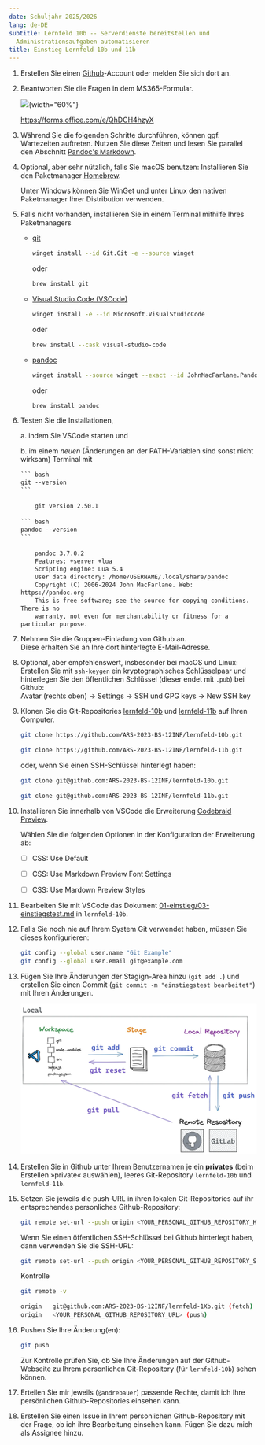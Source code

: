 ```yaml
---
date: Schuljahr 2025/2026
lang: de-DE
subtitle: Lernfeld 10b -- Serverdienste bereitstellen und
  Administrationsaufgaben automatisieren
title: Einstieg Lernfeld 10b und 11b
---
```


1.  Erstellen Sie einen [Github](https://github.com/)-Account oder
    melden Sie sich dort an.

2.  Beantworten Sie die Fragen in dem MS365-Formular.

    ![](images/QRCode-für-MS365-Umfrage.png){width="60%"}

    <https://forms.office.com/e/QhDCH4hzyX>

3.  Während Sie die folgenden Schritte durchführen, können ggf.
    Wartezeiten auftreten. Nutzen Sie diese Zeiten und lesen Sie
    parallel den Abschnitt [Pandoc's
    Markdown](https://pandoc.org/MANUAL.html#pandocs-markdown).

4.  Optional, aber sehr nützlich, falls Sie macOS benutzen: Installieren
    Sie den Paketmanager [Homebrew](https://brew.sh/de/).

    Unter Windows können Sie WinGet und unter Linux den nativen
    Paketmanager Ihrer Distribution verwenden.

5.  Falls nicht vorhanden, installieren Sie in einem Terminal mithilfe
    Ihres Paketmanagers

    - [git](https://git-scm.com/)

      ``` bash
      winget install --id Git.Git -e --source winget
      ```

      oder

      ``` bash
      brew install git
      ```

    - [Visual Studio Code (VSCode)](https://code.visualstudio.com/)

      ``` bash
      winget install -e --id Microsoft.VisualStudioCode
      ```

      oder

      ``` bash
      brew install --cask visual-studio-code
      ```

    - [pandoc](https://kofler.info/free-ebooks/pandoc2.pdf)

      ``` bash
      winget install --source winget --exact --id JohnMacFarlane.Pandoc
      ```

      oder

      ``` bash
      brew install pandoc
      ```

6.  Testen Sie die Installationen,

    a.  indem Sie VSCode starten und

    b.  im einem *neuen* (Änderungen an der PATH-Variablen sind sonst
        nicht wirksam) Terminal mit

        ``` bash
        git --version
        ```

            git version 2.50.1

        ``` bash
        pandoc --version
        ```

            pandoc 3.7.0.2
            Features: +server +lua
            Scripting engine: Lua 5.4
            User data directory: /home/USERNAME/.local/share/pandoc
            Copyright (C) 2006-2024 John MacFarlane. Web: https://pandoc.org
            This is free software; see the source for copying conditions. There is no
            warranty, not even for merchantability or fitness for a particular purpose.

7.  Nehmen Sie die Gruppen-Einladung von Github an.  
    Diese erhalten Sie an Ihre dort hinterlegte E-Mail-Adresse.

8.  Optional, aber empfehlenswert, insbesonder bei macOS und Linux:
    Erstellen Sie mit `ssh-keygen` ein kryptographisches Schlüsselpaar
    und hinterlegen Sie den öffentlichen Schlüssel (dieser endet mit
    `.pub`) bei Github:  
    Avatar (rechts oben) → Settings → SSH und GPG keys → New SSH key

9.  Klonen Sie die Git-Repositories
    [lernfeld-10b](https://github.com/ARS-2023-BS-12INF/lernfeld-10b/tree/main)
    und
    [lernfeld-11b](https://github.com/ARS-2023-BS-12INF/lernfeld-11b/tree/main)
    auf Ihren Computer.

    ``` bash
    git clone https://github.com/ARS-2023-BS-12INF/lernfeld-10b.git
    ```

    ``` bash
    git clone https://github.com/ARS-2023-BS-12INF/lernfeld-11b.git
    ```

    oder, wenn Sie einen SSH-Schlüssel hinterlegt haben:

    ``` bash
    git clone git@github.com:ARS-2023-BS-12INF/lernfeld-10b.git
    ```

    ``` bash
    git clone git@github.com:ARS-2023-BS-12INF/lernfeld-11b.git
    ```

10. Installieren Sie innerhalb von VSCode die Erweiterung [Codebraid
    Preview](https://github.com/gpoore/codebraid-preview-vscode).

    Wählen Sie die folgenden Optionen in der Konfiguration der
    Erweiterung ab:

    - [ ] CSS: Use Default

    - [ ] CSS: Use Markdown Preview Font Settings

    - [ ] CSS: Use Mardown Preview Styles

11. Bearbeiten Sie mit VSCode das Dokument
    [01-einstieg/03-einstiegstest.md](03-einstiegstest.md) in
    `lernfeld-10b`.

12. Falls Sie noch nie auf Ihrem System Git verwendet haben, müssen Sie
    dieses konfigurieren:

    ``` bash
    git config --global user.name "Git Example"
    git config --global user.email git@example.com
    ```

13. Fügen Sie Ihre Änderungen der Stagign-Area hinzu (`git add .`) und
    erstellen Sie einen Commit
    (`git commit -m "einstiegstest bearbeitet"`) mit Ihren Änderungen.

    ![](images/git-local.png)

14. Erstellen Sie in Github unter Ihrem Benutzernamen je ein
    **privates** (beim Erstellen »private« auswählen), leeres
    Git-Repository `lernfeld-10b` und `lernfeld-11b`.

15. Setzen Sie jeweils die push-URL in ihren lokalen Git-Repositories
    auf ihr entsprechendes personliches Github-Repository:

    ``` bash
    git remote set-url --push origin <YOUR_PERSONAL_GITHUB_REPOSITORY_HTTPS_URL>
    ```

    Wenn Sie einen öffentlichen SSH-Schlüssel bei Github hinterlegt
    haben, dann verwenden Sie die SSH-URL:

    ``` bash
    git remote set-url --push origin <YOUR_PERSONAL_GITHUB_REPOSITORY_SSH_URL>
    ```

    Kontrolle

    ``` bash
    git remote -v
    ```

    ``` bash
    origin   git@github.com:ARS-2023-BS-12INF/lernfeld-1Xb.git (fetch)
    origin   <YOUR_PERSONAL_GITHUB_REPOSITORY_URL> (push) 
    ```

16. Pushen Sie Ihre Änderung(en):

    ``` bash
    git push 
    ```

    Zur Kontrolle prüfen Sie, ob Sie Ihre Änderungen auf der
    Github-Webseite zu Ihrem personlichen Git-Repository (für
    `lernfeld-10b`) sehen können.

17. Erteilen Sie mir jeweils (`@andrebauer`) passende Rechte, damit ich
    Ihre persönlichen Github-Repositories einsehen kann.

18. Erstellen Sie einen Issue in Ihrem personlichen Github-Repository
    mit der Frage, ob ich ihre Bearbeitung einsehen kann. Fügen Sie dazu
    mich als Assignee hinzu.
